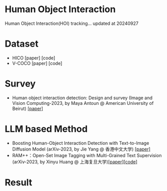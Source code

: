 # Human Object Interaction
Human Object Interaction(HOI) tracking...
updated at 20240927

# Dataset
- HICO [paper] [code]
- V-COCO [paper] [code]

# Survey
- Human object interaction detection: Design and survey
(Image and Vision Computing-2023, by Maya Antoun @ American University of Beirut) [[paper]](https://www.sciencedirect.com/science/article/abs/pii/S0262885622002463)
# LLM based Method
- Boosting Human-Object Interaction Detection with Text-to-Image Diffusion Model
(arXiv-2023, by Jie Yang @ 香港中文大学) [[paper]](https://arxiv.org/pdf/2305.12252)
- RAM++：Open-Set Image Tagging with Multi-Grained Text Supervision
(arXiv-2023, by Xinyu Huang @ 上海复旦大学)[[paper]](https://arxiv.org/pdf/2310.15200)[[code]](https://github.com/xinyu1205/recognize-anything)

# Result
